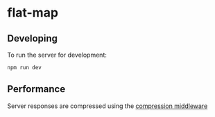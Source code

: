 # flat-map

## Developing

To run the server for development:

```bash
npm run dev
```

## Performance

Server responses are compressed using the [compression middleware](https://www.npmjs.com/package/compression)
